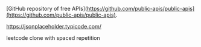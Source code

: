 
[GitHub repository of free APIs](https://github.com/public-apis/public-apis](https://github.com/public-apis/public-apis).

https://jsonplaceholder.typicode.com/

leetcode clone with spaced repetition
